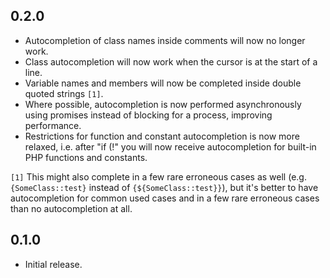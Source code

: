 ## 0.2.0
* Autocompletion of class names inside comments will now no longer work.
* Class autocompletion will now work when the cursor is at the start of a line.
* Variable names and members will now be completed inside double quoted strings `[1]`.
* Where possible, autocompletion is now performed asynchronously using promises instead of blocking for a process, improving performance.
* Restrictions for function and constant autocompletion is now more relaxed, i.e. after "if (!" you will now receive autocompletion for built-in PHP functions and constants.

`[1]` This might also complete in a few rare erroneous cases as well (e.g. `{SomeClass::test}` instead of `{${SomeClass::test}}`), but it's better to have autocompletion for common used cases and in a few rare erroneous cases than no autocompletion at all.

## 0.1.0
* Initial release.
